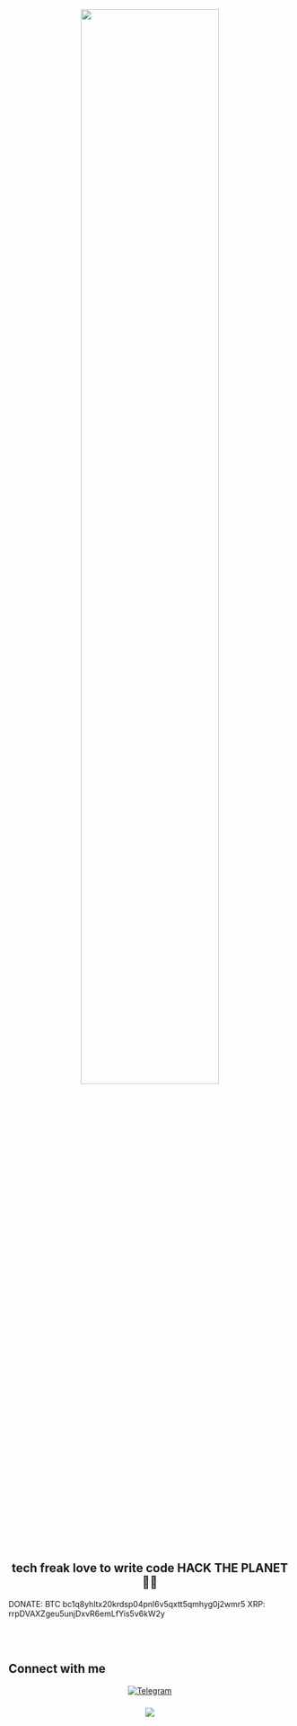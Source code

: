 <div align="center">
<img src="https://erikbern.com/assets/2014/12/hackers-gif-preparing-to-hack.gif" align="center" style="width: 70%" />
</div>  
  
## <div align="center">tech freak love to write code HACK THE PLANET👨‍💻
DONATE: BTC  bc1q8yhltx20krdsp04pnl6v5qxtt5qmhyg0j2wmr5    XRP:  rrpDVAXZgeu5unjDxvR6emLfYis5v6kW2y
</div>  
  
<br/>  

</td><td valign="top" width="33%">

</td><td valign="top" width="33%">

</td></tr></table>  

<br/>  

## Connect with me  
<div align="center">
  <a href="https://t.me/sp0eddfreedom_sk" target="_blank">
    <img src="https://img.shields.io/badge/Telegram-%2324292e.svg?&style=for-the-badge&logo=telegram&logoColor=white" alt="Telegram" style="margin-bottom: 5px;" />
  </a>
</div>

<br/>  

<div align="center">
<img src="https://komarev.com/ghpvc/?username=SuperPavuk2&&style=flat-square" align="center" />
</div>  
  

<br/>  

</a></div>
